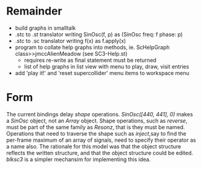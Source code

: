 # Remainder

- build graphs in smalltalk
- .stc to .st translator writing SinOsc(f, p) as (SinOsc freq: f phase: p)
- .stc to .sc translator writing f(x) as f.apply(x)
- program to collate help graphs into methods, ie. ScHelpGraph class>>jmccAlienMeadow  (see SC3-Help.st)
  + requires re-write as final statement must be returned
  + list of help graphs in list view with menu to play, draw, visit entries
- add 'play it!' and 'reset supercollider' menu items to workspace menu

# Form

The current bindings delay _shape_ operations.
_SinOsc([440, 441], 0)_ makes a _SinOsc_ object, not an _Array_ object.
Shape operations, such as _reverse_, must be part of the same family as _Resonz_, that is they must be named.
Operations that need to traverse the shape such as _inject_,say to find the per-frame maximum of an array of signals, need to specify their operator as a name also.
The rationale for this model was that the object structure reflects the written structure, and that the object structure could be edited.
_blksc3_ is a simpler mechansim for implementing this idea.
